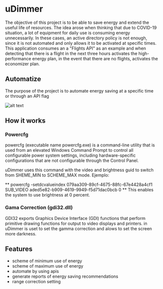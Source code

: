 # uDimmer
The objective of this project is to be able to save energy and extend the useful life of resources. The idea arose when thinking that due to COVID-19 situation, a lot of equipment for daily use is consuming energy unnecessarily. 
In these cases, an active directory policy is not enough, since it is not automated and only allows it to be activated at specific times. 
This application consumes an a "Flights API" as an example and when detecting that there is a flight in the next three hours activates the high-performance energy plan, in the event that there are no flights, activates the economizer plan.

## Automatize
The purpose of the project is to automate energy saving at a specific time or through an API flag

![alt text](https://raw.githubusercontent.com/unarix/uDimmer/master/udimmer.png)

## How it works

### Powercfg
powercfg (executable name powercfg.exe) is a command-line utility that is used from an elevated Windows Command Prompt to control all configurable power system settings, including hardware-specific configurations that are not configurable through the Control Panel.

uDimmer uses this command with the video and brightness guid to switch from SHEME_MIN to SCHEME_MAX mode. Ejemplo:

** powercfg -setdcvalueindex 079aa309-89cf-4675-88fc-67e4428a4cf1 SUB_VIDEO aded5e82-b909-4619-9949-f5d71dac0bcb 0 **
This enables the system to use brightness at 0 percent.

### Gama Correction (gdi32.dll)
GDI32 exports Graphics Device Interface (GDI) functions that perform primitive drawing functions for output to video displays and printers. in uDimmer is uset to set the gamma correction and alows to set the screen more darkness.

## Features
- scheme of minimum use of energy
- scheme of maximum use of energy
- automate by using apis
- generate reports of energy saving recommendations
- range correction setting